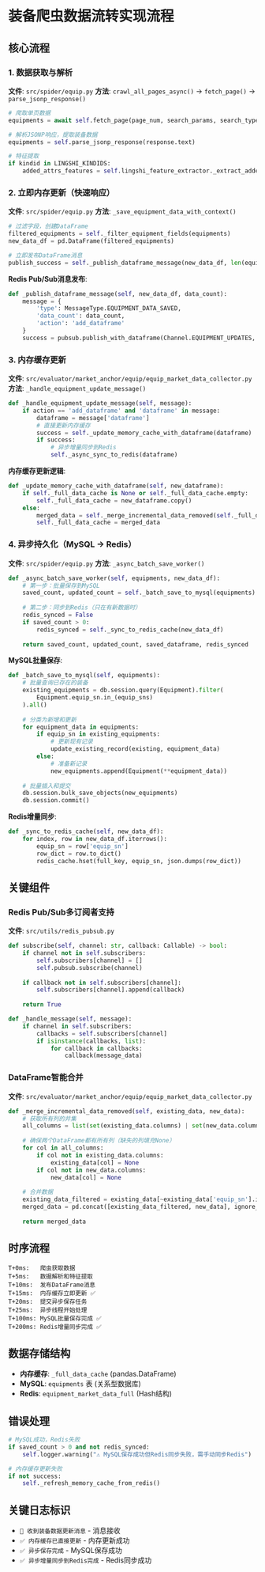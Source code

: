 # 装备爬虫数据流转实现流程

## 核心流程

### 1. 数据获取与解析
**文件**: `src/spider/equip.py`
**方法**: `crawl_all_pages_async()` → `fetch_page()` → `parse_jsonp_response()`

```python
# 爬取单页数据
equipments = await self.fetch_page(page_num, search_params, search_type)

# 解析JSONP响应，提取装备数据
equipments = self.parse_jsonp_response(response.text)

# 特征提取
if kindid in LINGSHI_KINDIDS:
    added_attrs_features = self.lingshi_feature_extractor._extract_added_attrs_features(equip)
```

### 2. 立即内存更新（快速响应）
**文件**: `src/spider/equip.py`
**方法**: `_save_equipment_data_with_context()`

```python
# 过滤字段，创建DataFrame
filtered_equipments = self._filter_equipment_fields(equipments)
new_data_df = pd.DataFrame(filtered_equipments)

# 立即发布DataFrame消息
publish_success = self._publish_dataframe_message(new_data_df, len(equipments))
```

**Redis Pub/Sub消息发布**:
```python
def _publish_dataframe_message(self, new_data_df, data_count):
    message = {
        'type': MessageType.EQUIPMENT_DATA_SAVED,
        'data_count': data_count,
        'action': 'add_dataframe'
    }
    success = pubsub.publish_with_dataframe(Channel.EQUIPMENT_UPDATES, message, new_data_df)
```

### 3. 内存缓存更新
**文件**: `src/evaluator/market_anchor/equip/equip_market_data_collector.py`
**方法**: `_handle_equipment_update_message()`

```python
def _handle_equipment_update_message(self, message):
    if action == 'add_dataframe' and 'dataframe' in message:
        dataframe = message['dataframe']
        # 直接更新内存缓存
        success = self._update_memory_cache_with_dataframe(dataframe)
        if success:
            # 异步增量同步到Redis
            self._async_sync_to_redis(dataframe)
```

**内存缓存更新逻辑**:
```python
def _update_memory_cache_with_dataframe(self, new_dataframe):
    if self._full_data_cache is None or self._full_data_cache.empty:
        self._full_data_cache = new_dataframe.copy()
    else:
        merged_data = self._merge_incremental_data_removed(self._full_data_cache, new_dataframe)
        self._full_data_cache = merged_data
```

### 4. 异步持久化（MySQL → Redis）
**文件**: `src/spider/equip.py`
**方法**: `_async_batch_save_worker()`

```python
def _async_batch_save_worker(self, equipments, new_data_df):
    # 第一步：批量保存到MySQL
    saved_count, updated_count = self._batch_save_to_mysql(equipments)
    
    # 第二步：同步到Redis（只在有新数据时）
    redis_synced = False
    if saved_count > 0:
        redis_synced = self._sync_to_redis_cache(new_data_df)
    
    return saved_count, updated_count, saved_dataframe, redis_synced
```

**MySQL批量保存**:
```python
def _batch_save_to_mysql(self, equipments):
    # 批量查询已存在的装备
    existing_equipments = db.session.query(Equipment).filter(
        Equipment.equip_sn.in_(equip_sns)
    ).all()
    
    # 分类为新增和更新
    for equipment_data in equipments:
        if equip_sn in existing_equipments:
            # 更新现有记录
            update_existing_record(existing, equipment_data)
        else:
            # 准备新记录
            new_equipments.append(Equipment(**equipment_data))
    
    # 批量插入和提交
    db.session.bulk_save_objects(new_equipments)
    db.session.commit()
```

**Redis增量同步**:
```python
def _sync_to_redis_cache(self, new_data_df):
    for index, row in new_data_df.iterrows():
        equip_sn = row['equip_sn']
        row_dict = row.to_dict()
        redis_cache.hset(full_key, equip_sn, json.dumps(row_dict))
```

## 关键组件

### Redis Pub/Sub多订阅者支持
**文件**: `src/utils/redis_pubsub.py`

```python
def subscribe(self, channel: str, callback: Callable) -> bool:
    if channel not in self.subscribers:
        self.subscribers[channel] = []
        self.pubsub.subscribe(channel)
    
    if callback not in self.subscribers[channel]:
        self.subscribers[channel].append(callback)
    
    return True

def _handle_message(self, message):
    if channel in self.subscribers:
        callbacks = self.subscribers[channel]
        if isinstance(callbacks, list):
            for callback in callbacks:
                callback(message_data)
```

### DataFrame智能合并
**文件**: `src/evaluator/market_anchor/equip/equip_market_data_collector.py`

```python
def _merge_incremental_data_removed(self, existing_data, new_data):
    # 获取所有列的并集
    all_columns = list(set(existing_data.columns) | set(new_data.columns))
    
    # 确保两个DataFrame都有所有列（缺失的列填充None）
    for col in all_columns:
        if col not in existing_data.columns:
            existing_data[col] = None
        if col not in new_data.columns:
            new_data[col] = None
    
    # 合并数据
    existing_data_filtered = existing_data[~existing_data['equip_sn'].isin(new_data['equip_sn'])].copy()
    merged_data = pd.concat([existing_data_filtered, new_data], ignore_index=True)
    
    return merged_data
```

## 时序流程

```
T+0ms:   爬虫获取数据
T+5ms:   数据解析和特征提取
T+10ms:  发布DataFrame消息
T+15ms:  内存缓存立即更新 ✅
T+20ms:  提交异步保存任务
T+25ms:  异步线程开始处理
T+100ms: MySQL批量保存完成 ✅
T+200ms: Redis增量同步完成 ✅
```

## 数据存储结构

- **内存缓存**: `_full_data_cache` (pandas.DataFrame)
- **MySQL**: `equipments` 表 (关系型数据库)
- **Redis**: `equipment_market_data_full` (Hash结构)

## 错误处理

```python
# MySQL成功，Redis失败
if saved_count > 0 and not redis_synced:
    self.logger.warning("⚠️ MySQL保存成功但Redis同步失败，需手动同步Redis")

# 内存缓存更新失败
if not success:
    self._refresh_memory_cache_from_redis()
```

## 关键日志标识

- `📨 收到装备数据更新消息` - 消息接收
- `✅ 内存缓存已直接更新` - 内存更新成功
- `✅ 异步保存完成` - MySQL保存成功
- `✅ 异步增量同步到Redis完成` - Redis同步成功
